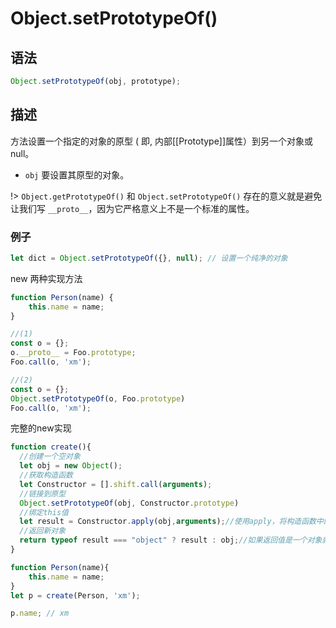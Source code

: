 # Object.setPrototypeOf()

## 语法

```js
Object.setPrototypeOf(obj, prototype);
```

## 描述
方法设置一个指定的对象的原型 ( 即, 内部[[Prototype]]属性）到另一个对象或  null。

- `obj` 要设置其原型的对象。

!> 
`Object.getPrototypeOf()` 和 `Object.setPrototypeOf()` 存在的意义就是避免让我们写 `__proto__`，因为它严格意义上不是一个标准的属性。

### 例子

```js
let dict = Object.setPrototypeOf({}, null); // 设置一个纯净的对象
```

new 两种实现方法
```js
function Person(name) {
	this.name = name;
}

//(1)
const o = {};
o.__proto__ = Foo.prototype;
Foo.call(o, 'xm');

//(2)
const o = {};
Object.setPrototypeOf(o, Foo.prototype)
Foo.call(o, 'xm');
```

完整的new实现
```js
function create(){
  //创建一个空对象
  let obj = new Object();
  //获取构造函数
  let Constructor = [].shift.call(arguments);
  //链接到原型
  Object.setPrototypeOf(obj, Constructor.prototype)
  //绑定this值
  let result = Constructor.apply(obj,arguments);//使用apply，将构造函数中的this指向新对象，这样新对象就可以访问构造函数中的属性和方法
  //返回新对象
  return typeof result === "object" ? result : obj;//如果返回值是一个对象就返回该对象，否则返回构造函数的一个实例对象
}

function Person(name){
	this.name = name;
}
let p = create(Person, 'xm');

p.name; // xm
```